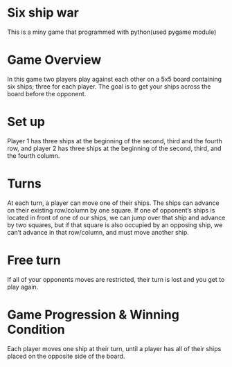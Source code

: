 # Six ship war
This is a miny game that programmed with python(used pygame module)

# Game Overview
In this game two players play against each other on a 5x5 board containing six
ships; three for each player. The goal is to get your ships across the board before the opponent.

# Set up
Player 1 has three ships at the beginning of the second, third and the fourth row, and
player 2 has three ships at the beginning of the second, third, and the fourth column.

# Turns
 At each turn, a player can move one of their ships. The ships can advance on their
existing row/column by one square. If one of opponent’s ships is located in front of one of our
ships, we can jump over that ship and advance by two squares, but if that square is also
occupied by an opposing ship, we can’t advance in that row/column, and must move another
ship.

# Free turn
If all of your opponents moves are restricted, their turn is lost and you get to play
again.

# Game Progression & Winning Condition
Each player moves one ship at their turn, until a player
has all of their ships placed on the opposite side of the board.
